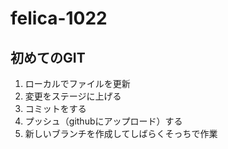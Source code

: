 # felica-1022
## 初めてのGIT
1. ローカルでファイルを更新
2. 変更をステージに上げる
3. コミットをする
4. プッシュ（githubにアップロード）する
7. 新しいブランチを作成してしばらくそっちで作業